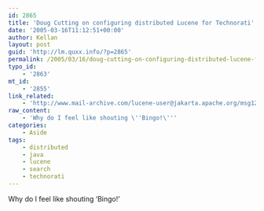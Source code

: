```yaml
---
id: 2865
title: 'Doug Cutting on configuring distributed Lucene for Technorati'
date: '2005-03-16T11:12:51+00:00'
author: Kellan
layout: post
guid: 'http://lm.quxx.info/?p=2865'
permalink: /2005/03/16/doug-cutting-on-configuring-distributed-lucene-for-technorati/
typo_id:
    - '2863'
mt_id:
    - '2855'
link_related:
    - 'http://www.mail-archive.com/lucene-user@jakarta.apache.org/msg12709.html'
raw_content:
    - 'Why do I feel like shouting \''Bingo!\'''
categories:
    - Aside
tags:
    - distributed
    - java
    - lucene
    - search
    - technorati
---
```


Why do I feel like shouting ‘Bingo!’